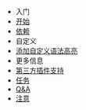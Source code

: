 - 入门
 - [开始](zh-cn/Start.md)
 - [依赖](zh-cn/Dependencies.md)
- 自定义
 - [添加自定义语法高亮](zh-cn/OwnSyntax.md)
- 更多信息
 - [第三方插件支持](zh-cn/Thirdparty.md)
 - [任务](zh-cn/Tasks.md)
 - [Q&A](zh-cn/QA.md)
 - [注意](zh-cn/Notices.md)